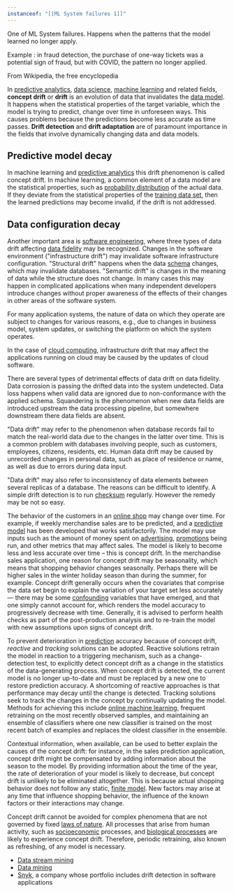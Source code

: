 ```yaml
---
instanceof: "[[ML System failures 1]]"
---
```


One of ML System failures. Happens when the patterns that the model learned no longer apply. 

Example : in fraud detection, the purchase of one-way tickets was a potential sign of fraud, but with COVID, the pattern no longer applied. 

From Wikipedia, the free encyclopedia

In [predictive analytics](https://en.wikipedia.org/wiki/Predictive_analytics "Predictive analytics"), [data science](https://en.wikipedia.org/wiki/Data_science "Data science"), [machine learning](https://en.wikipedia.org/wiki/Machine_learning "Machine learning") and related fields, **concept drift** or **drift** is an evolution of data that invalidates the [data model](https://en.wikipedia.org/wiki/Data_model "Data model"). It happens when the statistical properties of the target variable, which the model is trying to predict, change over time in unforeseen ways. This causes problems because the predictions become less accurate as time passes. **Drift detection** and **drift adaptation** are of paramount importance in the fields that involve dynamically changing data and data models.

## Predictive model decay



In machine learning and [predictive analytics](https://en.wikipedia.org/wiki/Predictive_analytics "Predictive analytics") this drift phenomenon is called concept drift. In machine learning, a common element of a data model are the statistical properties, such as [probability distribution](https://en.wikipedia.org/wiki/Probability_distribution "Probability distribution") of the actual data. If they deviate from the statistical properties of the [training data set](https://en.wikipedia.org/wiki/Training_data_set "Training data set"), then the learned predictions may become invalid, if the drift is not addressed.

## Data configuration decay


Another important area is [software engineering](https://en.wikipedia.org/wiki/Software_engineering "Software engineering"), where three types of data drift affecting [data fidelity](https://en.wikipedia.org/wiki/Data_fidelity "Data fidelity") may be recognized. Changes in the software environment ("infrastructure drift") may invalidate software infrastructure configuration. "Structural drift" happens when the data [schema](https://en.wikipedia.org/wiki/Database_schema "Database schema") changes, which may invalidate databases. "Semantic drift" is changes in the meaning of data while the structure does not change. In many cases this may happen in complicated applications when many independent developers introduce changes without proper awareness of the effects of their changes in other areas of the software system.

For many application systems, the nature of data on which they operate are subject to changes for various reasons, e.g., due to changes in business model, system updates, or switching the platform on which the system operates.

In the case of [cloud computing](https://en.wikipedia.org/wiki/Cloud_computing "Cloud computing"), infrastructure drift that may affect the applications running on cloud may be caused by the updates of cloud software.

There are several types of detrimental effects of data drift on data fidelity. Data corrosion is passing the drifted data into the system undetected. Data loss happens when valid data are ignored due to non-conformance with the applied schema. Squandering is the phenomenon when new data fields are introduced upstream the data processing pipeline, but somewhere downstream there data fields are absent.

"Data drift" may refer to the phenomenon when database records fail to match the real-world data due to the changes in the latter over time. This is a common problem with databases involving people, such as customers, employees, citizens, residents, etc. Human data drift may be caused by unrecorded changes in personal data, such as place of residence or name, as well as due to errors during data input.

"Data drift" may also refer to inconsistency of data elements between several replicas of a database. The reasons can be difficult to identify. A simple drift detection is to run [checksum](https://en.wikipedia.org/wiki/Checksum "Checksum") regularly. However the remedy may be not so easy.

The behavior of the customers in an [online shop](https://en.wikipedia.org/wiki/Online_shop "Online shop") may change over time. For example, if weekly merchandise sales are to be predicted, and a [predictive model](https://en.wikipedia.org/wiki/Predictive_modelling "Predictive modelling") has been developed that works satisfactorily. The model may use inputs such as the amount of money spent on [advertising](https://en.wikipedia.org/wiki/Advertising "Advertising"), [promotions](https://en.wikipedia.org/wiki/Promotion_\(marketing\) "Promotion (marketing)") being run, and other metrics that may affect sales. The model is likely to become less and less accurate over time – this is concept drift. In the merchandise sales application, one reason for concept drift may be seasonality, which means that shopping behavior changes seasonally. Perhaps there will be higher sales in the winter holiday season than during the summer, for example. Concept drift generally occurs when the covariates that comprise the data set begin to explain the variation of your target set less accurately — there may be some [confounding](https://en.wikipedia.org/wiki/Confounding "Confounding") variables that have emerged, and that one simply cannot account for, which renders the model accuracy to progressively decrease with time. Generally, it is advised to perform health checks as part of the post-production analysis and to re-train the model with new assumptions upon signs of concept drift.

To prevent deterioration in [prediction](https://en.wikipedia.org/wiki/Prediction "Prediction") accuracy because of concept drift, _reactive_ and _tracking_ solutions can be adopted. Reactive solutions retrain the model in reaction to a triggering mechanism, such as a change-detection test, to explicitly detect concept drift as a change in the statistics of the data-generating process. When concept drift is detected, the current model is no longer up-to-date and must be replaced by a new one to restore prediction accuracy. A shortcoming of reactive approaches is that performance may decay until the change is detected. Tracking solutions seek to track the changes in the concept by continually updating the model. Methods for achieving this include [online machine learning](https://en.wikipedia.org/wiki/Online_machine_learning "Online machine learning"), frequent retraining on the most recently observed samples, and maintaining an ensemble of classifiers where one new classifier is trained on the most recent batch of examples and replaces the oldest classifier in the ensemble.

Contextual information, when available, can be used to better explain the causes of the concept drift: for instance, in the sales prediction application, concept drift might be compensated by adding information about the season to the model. By providing information about the time of the year, the rate of deterioration of your model is likely to decrease, but concept drift is unlikely to be eliminated altogether. This is because actual shopping behavior does not follow any static, [finite model](https://en.wikipedia.org/wiki/Finite_model "Finite model"). New factors may arise at any time that influence shopping behavior, the influence of the known factors or their interactions may change.

Concept drift cannot be avoided for complex phenomena that are not governed by fixed [laws of nature](https://en.wikipedia.org/wiki/Physical_law "Physical law"). All processes that arise from human activity, such as [socioeconomic](https://en.wikipedia.org/wiki/Socioeconomic "Socioeconomic") processes, and [biological processes](https://en.wikipedia.org/wiki/Biological_processes "Biological processes") are likely to experience concept drift. Therefore, periodic retraining, also known as refreshing, of any model is necessary.

- [Data stream mining](https://en.wikipedia.org/wiki/Data_stream_mining "Data stream mining")
- [Data mining](https://en.wikipedia.org/wiki/Data_mining "Data mining")
- [Snyk](https://en.wikipedia.org/wiki/Snyk "Snyk"), a company whose portfolio includes drift detection in software applications



